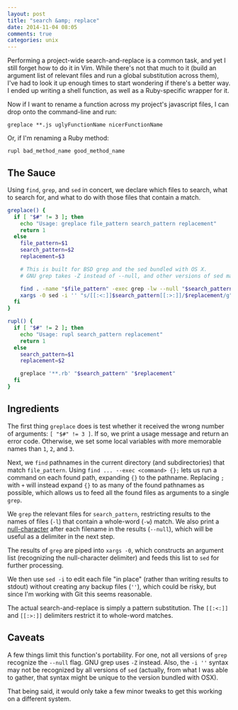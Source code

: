 ```yaml
---
layout: post
title: "search &amp; replace"
date: 2014-11-04 08:05
comments: true
categories: unix
---
```


Performing a project-wide search-and-replace is a common task, and yet I still forget how to do it in Vim. While there's not that much to it (build an argument list of relevant files and run a global substitution across them), I've had to look it up enough times to start wondering if there's a better way. I ended up writing a shell function, as well as a Ruby-specific wrapper for it.

Now if I want to rename a function across my project's javascript files, I can drop onto the command-line and run:
```
greplace **.js uglyFunctionName nicerFunctionName
```
Or, if I'm renaming a Ruby method:
```
rupl bad_method_name good_method_name
```

## The Sauce
Using `find`, `grep`, and `sed` in concert, we declare which files to search, what to search for, and what to do with those files that contain a match.
```bash
greplace() {
  if [ "$#" != 3 ]; then
    echo "Usage: greplace file_pattern search_pattern replacement"
    return 1
  else
    file_pattern=$1
    search_pattern=$2
    replacement=$3

    # This is built for BSD grep and the sed bundled with OS X.
    # GNU grep takes -Z instead of --null, and other versions of sed may not support the -i '' syntax.

    find . -name "$file_pattern" -exec grep -lw --null "$search_pattern" {} + |
    xargs -0 sed -i '' "s/[[:<:]]$search_pattern[[:>:]]/$replacement/g"
  fi
}

rupl() {
  if [ "$#" != 2 ]; then
    echo "Usage: rupl search_pattern replacement"
    return 1
  else
    search_pattern=$1
    replacement=$2

    greplace '**.rb' "$search_pattern" "$replacement"
  fi
}
```

## Ingredients
The first thing `greplace` does is test whether it received the wrong number of arguments: `[ "$#" != 3 ]`. If so, we print a usage message and return an error code. Otherwise, we set some local variables with more memorable names than `1`, `2`, and `3`.

Next, we `find` pathnames in the current directory (and subdirectories) that match `file_pattern`. Using `find ... --exec <command> {};` lets us run a command on each found path, expanding `{}` to the pathname. Replacing `;` with `+` will instead expand `{}` to as many of the found pathnames as possible, which allows us to feed all the found files as arguments to a single `grep`.

We `grep` the relevant files for `search_pattern`, restricting results to the names of files (`-l`) that contain a whole-word (`-w`) match. We also print a [null-character](http://en.wikipedia.org/wiki/Null_character) after each filename in the results (`--null`), which will be useful as a delimiter in the next step.

The results of `grep` are piped into `xargs -0`, which constructs an argument list (recognizing the null-character delimiter) and feeds this list to `sed` for further processing.

We then use `sed -i` to edit each file "in place" (rather than writing results to stdout) without creating any backup files (`''`), which could be risky, but since I'm working with Git this seems reasonable.

The actual search-and-replace is simply a pattern substitution. The `[[:<:]]` and `[[:>:]]` delimiters restrict it to whole-word matches.

## Caveats
A few things limit this function's portability. For one, not all versions of `grep` recognize the `--null` flag. GNU grep uses `-Z` instead. Also, the `-i ''` syntax may not be recognized by all versions of `sed` (actually, from what I was able to gather, that syntax might be unique to the version bundled with OSX).

That being said, it would only take a few minor tweaks to get this working on a different system.

